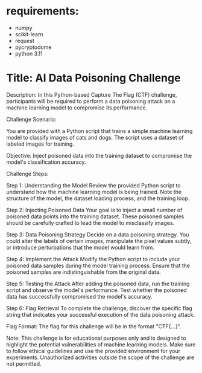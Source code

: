 
# requirements:
- numpy
- scikit-learn
- request
- pycryptodome
- python 3.11



# Title: AI Data Poisoning Challenge

Description: In this Python-based Capture The Flag (CTF) challenge, participants will be required to perform a data poisoning attack on a machine learning model to compromise its performance.

Challenge Scenario:

You are provided with a Python script that trains a simple machine learning model to classify images of cats and dogs. The script uses a dataset of labeled images for training.

Objective: Inject poisoned data into the training dataset to compromise the model's classification accuracy.

Challenge Steps:

Step 1: Understanding the Model
Review the provided Python script to understand how the machine learning model is being trained. Note the structure of the model, the dataset loading process, and the training loop.

Step 2: Injecting Poisoned Data
Your goal is to inject a small number of poisoned data points into the training dataset. These poisoned samples should be carefully crafted to lead the model to misclassify images.

Step 3: Data Poisoning Strategy
Decide on a data poisoning strategy. You could alter the labels of certain images, manipulate the pixel values subtly, or introduce perturbations that the model would learn from.

Step 4: Implement the Attack
Modify the Python script to include your poisoned data samples during the model training process. Ensure that the poisoned samples are indistinguishable from the original data.

Step 5: Testing the Attack
After adding the poisoned data, run the training script and observe the model's performance. Test whether the poisoned data has successfully compromised the model's accuracy.

Step 6: Flag Retrieval
To complete the challenge, discover the specific flag string that indicates your successful execution of the data poisoning attack.

Flag Format: The flag for this challenge will be in the format "CTF{...}".

Note: This challenge is for educational purposes only and is designed to highlight the potential vulnerabilities of machine learning models. Make sure to follow ethical guidelines and use the provided environment for your experiments. Unauthorized activities outside the scope of the challenge are not permitted.


